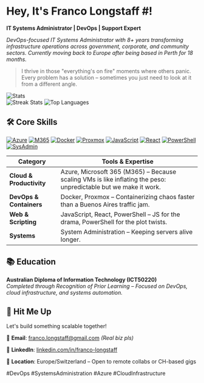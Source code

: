 # Hey, It's Franco Longstaff #!


**IT Systems Administrator | DevOps | Support Expert**  

*DevOps-focused IT Systems Administrator with 8+ years transforming infrastructure operations across government, corporate, and community sectors. Currently moving back to Europe after being based in Perth for 18 months.*

> I thrive in those "everything's on fire" moments where others panic.  
> Every problem has a solution – sometimes you just need to look at it from a different angle.

![Stats](https://github-readme-stats.vercel.app/api?username=flongstaff&show_icons=true&theme=radical&hide_border=true&include_all_commits=true)  
![Streak Stats](https://github-readme-streak-stats.herokuapp.com/?user=flongstaff&theme=radical&hide_border=true)  ![Top Languages](https://github-readme-stats.vercel.app/api/top-langs/?username=flongstaff&layout=compact&theme=radical&hide_border=true)  


## 🛠️ Core Skills



[![Azure](https://img.shields.io/badge/Azure-0078D4?style=flat-square&logo=microsoft-azure&logoColor=white)](https://azure.microsoft.com) [![M365](https://img.shields.io/badge/Microsoft%20365-00A4EF?style=flat-square&logo=microsoft-365&logoColor=white)](https://www.microsoft.com/en-us/microsoft-365) 
[![Docker](https://img.shields.io/badge/Docker-2496ED?style=flat-square&logo=docker&logoColor=white)](https://www.docker.com) 
[![Proxmox](https://img.shields.io/badge/Proxmox-FF6B35?style=flat-square&logo=proxmox&logoColor=white)](https://www.proxmox.com) 
[![JavaScript](https://img.shields.io/badge/JavaScript-F7DF1E?style=flat-square&logo=javascript&logoColor=black)](https://developer.mozilla.org/en-US/docs/Web/JavaScript) 
[![React](https://img.shields.io/badge/React-61DAFB?style=flat-square&logo=react&logoColor=black)](https://react.dev) 
[![PowerShell](https://img.shields.io/badge/PowerShell-5391FE?style=flat-square&logo=powershell&logoColor=white)](https://learn.microsoft.com/powershell) 
[![SysAdmin](https://img.shields.io/badge/System%20Admin-007ACC?style=flat-square&logo=windows&logoColor=white)](https://learn.microsoft.com/en-us/windows-server)




| Category | Tools & Expertise |
|----------|------------------------------------------|
| **Cloud & Productivity** | Azure, Microsoft 365 (M365) – Because scaling VMs is like inflating the peso: unpredictable but we make it work. |
| **DevOps & Containers** | Docker, Proxmox – Containerizing chaos faster than a Buenos Aires traffic jam. |
| **Web & Scripting** | JavaScript, React, PowerShell – JS for the drama, PowerShell for the plot twists. |
| **Systems** | System Administration – Keeping servers alive longer. |


## 📚 Education
**Australian Diploma of Information Technology (ICT50220)**  
*Completed through Recognition of Prior Learning – Focused on DevOps, cloud infrastructure, and systems automation.*


## 🔗 Hit Me Up
Let's build something scalable together!


📧 **Email**: [franco.longstaff@gmail.com](mailto:franco.longstaff@gmail.com) *(Real biz pls)*  

💼 **LinkedIn**: [linkedin.com/in/franco-longstaff](https://www.linkedin.com/in/franco-longstaff)  

📍 **Location**: Europe/Switzerland – Open to remote collabs or CH-based gigs

#DevOps #SystemsAdministration #Azure #CloudInfrastructure
